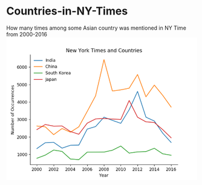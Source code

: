 # Countries-in-NY-Times
How many times among some Asian country was mentioned in NY Time from 2000-2016
![Graoh](Week4.png)
